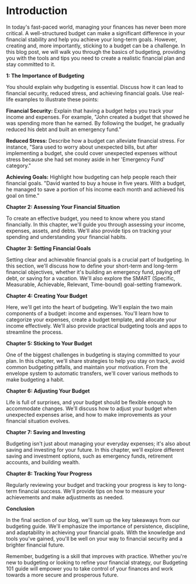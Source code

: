 

# Introduction

In today's fast-paced world, managing your finances has never been more critical. A well-structured budget can make a significant difference in your financial stability and help you achieve your long-term goals. However, creating and, more importantly, sticking to a budget can be a challenge. In this blog post, we will walk you through the basics of budgeting, providing you with the tools and tips you need to create a realistic financial plan and stay committed to it.

**1: The Importance of Budgeting**

You should explain why budgeting is essential. Discuss how it can lead to financial security, reduced stress, and achieving financial goals. Use real-life examples to illustrate these points:

**Financial Security:** Explain that having a budget helps you track your income and expenses. For example, "John created a budget that showed he was spending more than he earned. By following the budget, he gradually reduced his debt and built an emergency fund."

**Reduced Stress:** Describe how a budget can alleviate financial stress. For instance, "Sara used to worry about unexpected bills, but after implementing a budget, she could cover unexpected expenses without stress because she had set money aside in her 'Emergency Fund' category."

**Achieving Goals:** Highlight how budgeting can help people reach their financial goals. "David wanted to buy a house in five years. With a budget, he managed to save a portion of his income each month and achieved his goal on time."

**Chapter 2: Assessing Your Financial Situation**

To create an effective budget, you need to know where you stand financially. In this chapter, we'll guide you through assessing your income, expenses, assets, and debts. We'll also provide tips on tracking your spending and understanding your financial habits.

**Chapter 3: Setting Financial Goals**

Setting clear and achievable financial goals is a crucial part of budgeting. In this section, we'll discuss how to define your short-term and long-term financial objectives, whether it's building an emergency fund, paying off debt, or saving for a vacation. We'll also explore the SMART (Specific, Measurable, Achievable, Relevant, Time-bound) goal-setting framework.

**Chapter 4: Creating Your Budget**

Here, we'll get into the heart of budgeting. We'll explain the two main components of a budget: income and expenses. You'll learn how to categorize your expenses, create a budget template, and allocate your income effectively. We'll also provide practical budgeting tools and apps to streamline the process.

**Chapter 5: Sticking to Your Budget**

One of the biggest challenges in budgeting is staying committed to your plan. In this chapter, we'll share strategies to help you stay on track, avoid common budgeting pitfalls, and maintain your motivation. From the envelope system to automatic transfers, we'll cover various methods to make budgeting a habit.

**Chapter 6: Adjusting Your Budget**

Life is full of surprises, and your budget should be flexible enough to accommodate changes. We'll discuss how to adjust your budget when unexpected expenses arise, and how to make improvements as your financial situation evolves.

**Chapter 7: Saving and Investing**

Budgeting isn't just about managing your everyday expenses; it's also about saving and investing for your future. In this chapter, we'll explore different saving and investment options, such as emergency funds, retirement accounts, and building wealth.

**Chapter 8: Tracking Your Progress**

Regularly reviewing your budget and tracking your progress is key to long-term financial success. We'll provide tips on how to measure your achievements and make adjustments as needed.

**Conclusion**

In the final section of our blog, we'll sum up the key takeaways from our budgeting guide. We'll emphasize the importance of persistence, discipline, and adaptability in achieving your financial goals. With the knowledge and tools you've gained, you'll be well on your way to financial security and a brighter financial future.

Remember, budgeting is a skill that improves with practice. Whether you're new to budgeting or looking to refine your financial strategy, our Budgeting 101 guide will empower you to take control of your finances and work towards a more secure and prosperous future.
